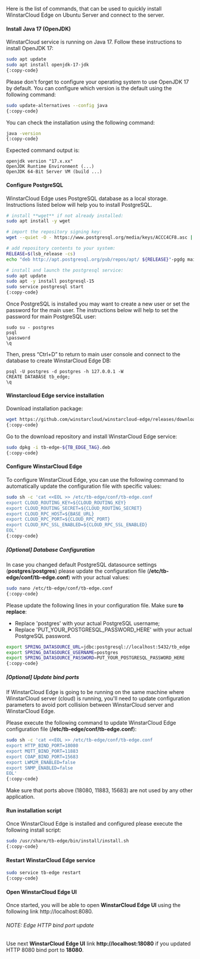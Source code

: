 Here is the list of commands, that can be used to quickly install WinstarCloud Edge on Ubuntu Server and connect to the server.

#### Install Java 17 (OpenJDK)
WinstarCloud service is running on Java 17. Follow these instructions to install OpenJDK 17:

```bash
sudo apt update
sudo apt install openjdk-17-jdk
{:copy-code}
```

Please don't forget to configure your operating system to use OpenJDK 17 by default.
You can configure which version is the default using the following command:

```bash
sudo update-alternatives --config java
{:copy-code}
```

You can check the installation using the following command:

```bash
java -version
{:copy-code}
```

Expected command output is:

```text
openjdk version "17.x.xx"
OpenJDK Runtime Environment (...)
OpenJDK 64-Bit Server VM (build ...)
```

#### Configure PostgreSQL
WinstarCloud Edge uses PostgreSQL database as a local storage.
Instructions listed below will help you to install PostgreSQL.

```bash
# install **wget** if not already installed:
sudo apt install -y wget

# import the repository signing key:
wget --quiet -O - https://www.postgresql.org/media/keys/ACCC4CF8.asc | sudo apt-key add -

# add repository contents to your system:
RELEASE=$(lsb_release -cs)
echo "deb http://apt.postgresql.org/pub/repos/apt/ ${RELEASE}"-pgdg main | sudo tee  /etc/apt/sources.list.d/pgdg.list

# install and launch the postgresql service:
sudo apt update
sudo apt -y install postgresql-15
sudo service postgresql start
{:copy-code}
```

Once PostgreSQL is installed you may want to create a new user or set the password for the main user.
The instructions below will help to set the password for main PostgreSQL user:

```text
sudo su - postgres
psql
\password
\q
```

Then, press “Ctrl+D” to return to main user console and connect to the database to create WinstarCloud Edge DB:

```text
psql -U postgres -d postgres -h 127.0.0.1 -W
CREATE DATABASE tb_edge;
\q
```

#### Winstarcloud Edge service installation
Download installation package:

```bash
wget https://github.com/winstarcloud/winstarcloud-edge/releases/download/v${TB_EDGE_TAG}/tb-edge-${TB_EDGE_TAG}.deb
{:copy-code}
```

Go to the download repository and install WinstarCloud Edge service:

```bash
sudo dpkg -i tb-edge-${TB_EDGE_TAG}.deb
{:copy-code}
```

#### Configure WinstarCloud Edge
To configure WinstarCloud Edge, you  can use the following command to automatically update the configuration file with specific values:

```bash
sudo sh -c 'cat <<EOL >> /etc/tb-edge/conf/tb-edge.conf
export CLOUD_ROUTING_KEY=${CLOUD_ROUTING_KEY}
export CLOUD_ROUTING_SECRET=${CLOUD_ROUTING_SECRET}
export CLOUD_RPC_HOST=${BASE_URL}
export CLOUD_RPC_PORT=${CLOUD_RPC_PORT}
export CLOUD_RPC_SSL_ENABLED=${CLOUD_RPC_SSL_ENABLED}
EOL'
{:copy-code}
```

##### [Optional] Database Configuration
In case you changed default PostgreSQL datasource settings (**postgres**/**postgres**) please update the configuration file (**/etc/tb-edge/conf/tb-edge.conf**) with your actual values:

```bash
sudo nano /etc/tb-edge/conf/tb-edge.conf
{:copy-code}
```

Please update the following lines in your configuration file. Make sure **to replace**:
- Replace 'postgres' with your actual PostgreSQL username;
- Replace 'PUT_YOUR_POSTGRESQL_PASSWORD_HERE' with your actual PostgreSQL password.

```bash
export SPRING_DATASOURCE_URL=jdbc:postgresql://localhost:5432/tb_edge
export SPRING_DATASOURCE_USERNAME=postgres
export SPRING_DATASOURCE_PASSWORD=PUT_YOUR_POSTGRESQL_PASSWORD_HERE
{:copy-code}
```

##### [Optional] Update bind ports
If WinstarCloud Edge is going to be running on the same machine where WinstarCloud server (cloud) is running, you'll need to update configuration parameters to avoid port collision between WinstarCloud server and WinstarCloud Edge.

Please execute the following command to update WinstarCloud Edge configuration file (**/etc/tb-edge/conf/tb-edge.conf**):

```bash
sudo sh -c 'cat <<EOL >> /etc/tb-edge/conf/tb-edge.conf
export HTTP_BIND_PORT=18080
export MQTT_BIND_PORT=11883
export COAP_BIND_PORT=15683
export LWM2M_ENABLED=false
export SNMP_ENABLED=false
EOL'
{:copy-code}
```

Make sure that ports above (18080, 11883, 15683) are not used by any other application.

#### Run installation script

Once WinstarCloud Edge is installed and configured please execute the following install script:

```bash
sudo /usr/share/tb-edge/bin/install/install.sh
{:copy-code}
```

#### Restart WinstarCloud Edge service

```bash
sudo service tb-edge restart
{:copy-code}
```

#### Open WinstarCloud Edge UI

Once started, you will be able to open **WinstarCloud Edge UI** using the following link http://localhost:8080.

###### NOTE: Edge HTTP bind port update

Use next **WinstarCloud Edge UI** link **http://localhost:18080** if you updated HTTP 8080 bind port to **18080**.

